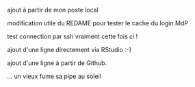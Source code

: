 ajout à partir de mon poste local

modification utile du REDAME pour tester le cache du login.MdP

test connection par ssh vraiment cette fois ci !


ajout d'une ligne directement via RStudio :-)

ajout d'une ligne à partir de Github.

... un vieux fume sa pipe au soleil
